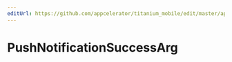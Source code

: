 ```yaml
---
editUrl: https://github.com/appcelerator/titanium_mobile/edit/master/apidoc/Titanium/Network/Network.yml
---
```

# PushNotificationSuccessArg

<TypeHeader/>

<ApiDocs/>
